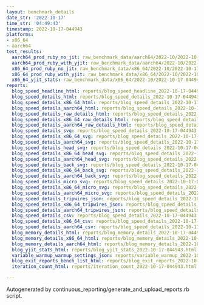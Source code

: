 ```yaml
---
layout: benchmark_details
date_str: '2022-10-17'
time_str: '04:49:43'
timestamp: 2022-10-17-044943
platforms:
- x86_64
- aarch64
test_results:
  aarch64_prod_ruby_no_jit: raw_benchmark_data/aarch64/2022-10/2022-10-17-044943_basic_benchmark_aarch64_prod_ruby_no_jit.json
  aarch64_prod_ruby_with_yjit: raw_benchmark_data/aarch64/2022-10/2022-10-17-044943_basic_benchmark_aarch64_prod_ruby_with_yjit.json
  x86_64_prod_ruby_no_jit: raw_benchmark_data/x86_64/2022-10/2022-10-17-044943_basic_benchmark_x86_64_prod_ruby_no_jit.json
  x86_64_prod_ruby_with_yjit: raw_benchmark_data/x86_64/2022-10/2022-10-17-044943_basic_benchmark_x86_64_prod_ruby_with_yjit.json
  x86_64_yjit_stats: raw_benchmark_data/x86_64/2022-10/2022-10-17-044943_basic_benchmark_x86_64_yjit_stats.json
reports:
  blog_speed_headline_html: reports/blog_speed_headline_2022-10-17-044943.html
  blog_speed_details_html: reports/blog_speed_details_2022-10-17-044943.html
  blog_speed_details_x86_64_html: reports/blog_speed_details_2022-10-17-044943.x86_64.html
  blog_speed_details_aarch64_html: reports/blog_speed_details_2022-10-17-044943.aarch64.html
  blog_speed_details_raw_details_html: reports/blog_speed_details_2022-10-17-044943.raw_details.html
  blog_speed_details_x86_64_raw_details_html: reports/blog_speed_details_2022-10-17-044943.x86_64.raw_details.html
  blog_speed_details_aarch64_raw_details_html: reports/blog_speed_details_2022-10-17-044943.aarch64.raw_details.html
  blog_speed_details_svg: reports/blog_speed_details_2022-10-17-044943.svg
  blog_speed_details_x86_64_svg: reports/blog_speed_details_2022-10-17-044943.x86_64.svg
  blog_speed_details_aarch64_svg: reports/blog_speed_details_2022-10-17-044943.aarch64.svg
  blog_speed_details_head_svg: reports/blog_speed_details_2022-10-17-044943.head.svg
  blog_speed_details_x86_64_head_svg: reports/blog_speed_details_2022-10-17-044943.x86_64.head.svg
  blog_speed_details_aarch64_head_svg: reports/blog_speed_details_2022-10-17-044943.aarch64.head.svg
  blog_speed_details_back_svg: reports/blog_speed_details_2022-10-17-044943.back.svg
  blog_speed_details_x86_64_back_svg: reports/blog_speed_details_2022-10-17-044943.x86_64.back.svg
  blog_speed_details_aarch64_back_svg: reports/blog_speed_details_2022-10-17-044943.aarch64.back.svg
  blog_speed_details_micro_svg: reports/blog_speed_details_2022-10-17-044943.micro.svg
  blog_speed_details_x86_64_micro_svg: reports/blog_speed_details_2022-10-17-044943.x86_64.micro.svg
  blog_speed_details_aarch64_micro_svg: reports/blog_speed_details_2022-10-17-044943.aarch64.micro.svg
  blog_speed_details_tripwires_json: reports/blog_speed_details_2022-10-17-044943.tripwires.json
  blog_speed_details_x86_64_tripwires_json: reports/blog_speed_details_2022-10-17-044943.x86_64.tripwires.json
  blog_speed_details_aarch64_tripwires_json: reports/blog_speed_details_2022-10-17-044943.aarch64.tripwires.json
  blog_speed_details_csv: reports/blog_speed_details_2022-10-17-044943.csv
  blog_speed_details_x86_64_csv: reports/blog_speed_details_2022-10-17-044943.x86_64.csv
  blog_speed_details_aarch64_csv: reports/blog_speed_details_2022-10-17-044943.aarch64.csv
  blog_memory_details_html: reports/blog_memory_details_2022-10-17-044943.html
  blog_memory_details_x86_64_html: reports/blog_memory_details_2022-10-17-044943.x86_64.html
  blog_memory_details_aarch64_html: reports/blog_memory_details_2022-10-17-044943.aarch64.html
  blog_yjit_stats_html: reports/blog_yjit_stats_2022-10-17-044943.html
  variable_warmup_warmup_settings_json: reports/variable_warmup_2022-10-17-044943.warmup_settings.json
  blog_exit_reports_bench_list_html: reports/blog_exit_reports_2022-10-17-044943.bench_list.html
  iteration_count_html: reports/iteration_count_2022-10-17-044943.html

---
```

Autogenerated by continuous_reporting/generate_and_upload_reports.rb script.
